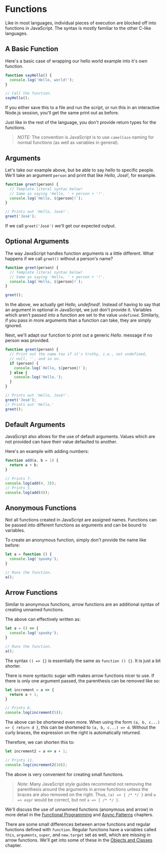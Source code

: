 # Functions

Like in most languages, individual pieces of execution are blocked off into
functions in JavaScript. The syntax is mostly familiar to the other C-like
languages.

## A Basic Function

Here's a basic case of wrapping our hello world example into it's own function.

```js
function sayHello() {
  console.log('Hello, world!');
}

// Call the function.
sayHello();
```

If you either save this to a file and run the script, or run this in an
interactive Node.js session, you'll get the same print out as before.

Just like in the rest of the language, you don't provide return types for the
functions.

> *NOTE:* The convention is JavaScript is to use `camelCase` naming for
> normal functions (as well as variables in general).

## Arguments

Let's take our example above, but be able to say hello to specific people.
We'll take an argument `person` and print that like *Hello, José!*, for
example.

```js
function greet(person) {
  // Template literal syntax below!
  // Same as saying 'Hello, ' + person + '!'.
  console.log(`Hello, ${person}!`);
}

// Prints out 'Hello, José!'.
greet('José');
```

If we call `greet('José')` we'll get our expected output.

## Optional Arguments

The way JavaScript handles function arguments is a little different. What
happens if we call `greet()` without a person's name?

```js
function greet(person) {
  // Template literal syntax below!
  // Same as saying 'Hello, ' + person + '!'.
  console.log(`Hello, ${person}!`);
}

greet();
```

In the above, we actually get *Hello, undefined!*. Instead of having to say
that an argument in optional in JavaScript, we just don't provide it. Variables
which aren't passed into a function are set to the value `undefined`.
Similarly, if you pass in more arguments than a function can take, they are
simply ignored.

Next, we'll adapt our function to print out a generic *Hello.* message if no
person was provided.

```js
function greet(person) {
  // Print out the name too if it's truthy, i.e., not undefined,
  // null, '', and so on.
  if (person) {
    console.log(`Hello, ${person}!`);
  } else {
    console.log('Hello.');
  }
}

// Prints out 'Hello, José!'.
greet('José');
// Prints out 'Hello.'
greet();
```

## Default Arguments

JavaScript also allows for the use of default arguments. Values which are not
provided can have their value defaulted to another.

Here's an example with adding numbers:

```js
function add(a, b = 1) {
  return a + b;
}

// Prints 7.
console.log(add(4, 3));
// Prints 5.
console.log(add(4));
```

## Anonymous Functions

Not all functions created in JavaScript are assigned names. Functions can be
passed into different functions as arguments and can be bound to variables.

To create an anonymous function, simply don't provide the name like before:

```js
let a = function () {
  console.log('spooky');
}

// Runs the function.
a();
```

## Arrow Functions

Similar to anonymous functions, arrow functions are an additional syntax of
creating unnamed functions.

The above can effectively written as:

```js
let a = () => {
  console.log('spooky');
}

// Runs the function.
a();
```

The syntax `() => {}` is essentially the same as `function () {}`. It is just a
bit shorter.

There is more syntactic sugar with makes arrow functions nicer to use. If there
is only one argument passed, the parenthesis can be removed like so:

```js
let increment = a => {
  return a + 1;
}

// Prints 6.
console.log(increment(5));
```

The above can be shortened even more. When using the form
`(a, b, c...) => { return d }`, this can be shortened to `(a, b, c...) => d`.
Without the curly braces, the expression on the right is automatically
returned.

Therefore, we can shorten this to:

```js
let increment2 = a => a + 1;

// Prints 11.
console.log(increment2(10));
```

The above is very convenient for creating small functions.

> *Note*: Many JavaScript style guides recommend not removing the parenthesis
> around the arguments in arrow functions unless the braces are also removed
> on the right. Thus, `(a) => { /* */ }` and `a => expr` would be correct, but
> not `a => { /* */ }`.

We'll discuss the use of unnammed functions (anonymous and arrow) in more
detail in the [Functional Programming](../functional-programming.md) and
[Async Patterns](../async-patterns/index.html) chapters.

There are some small differences between arrow functions and regular functions
defined with `function`. Regular functions have a variables called `this`,
`arguments`, `super`, and `new.target` set as well, which are missing in arrow
functions. We'll get into some of these in the
[Objects and Classes](../objects-and-classes.md) chapter.
